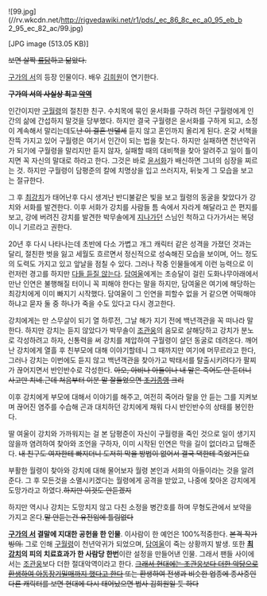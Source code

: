 ![99.jpg](//rv.wkcdn.net/http://rigvedawiki.net/r1/pds/_ec_86_8c_ec_a0_95_eb_b
2_95_ec_82_ac/99.jpg)

[JPG image (513.05 KB)]

<del>보면 살짝 [류담](%EB%A5%98%EB%8B%B4.md)하고 닮았다.</del>

[구가의 서](%EA%B5%AC%EA%B0%80%EC%9D%98%20%EC%84%9C.md)의 등장 인물이다. 배우
[김희원](%EA%B9%80%ED%9D%AC%EC%9B%90#s-2.md)이 연기한다.

<del>**구가의 서의 사실상 최고 [악역](%EC%95%85%EC%97%AD.md)**</del>

인간이지만 [구월령](%EA%B5%AC%EC%9B%94%EB%A0%B9.md)의 절친한 친구. 수치목에 묶인 윤서화를 구하려 하던
구월령에게 인간의 삶에 간섭하지 말것을 당부했다. 하지만 결국 구월령은 윤서화를 구하게 되고, 소정이 계속해서 말리는데도<del>난 이 결혼
반댈세</del> 듣지 않고 혼인까지 올리게 된다. 온갖 서책을 잔뜩 가지고 있어 구월령은 여기서 인간이 되는 법을 찾는다. 하지만 실패하면
천년악귀가 되기에 구월령을 말리지만 듣지 않자, 실패할 때의 대비책을 찾아 알려주고 일이 틀이지면 꼭 자신의 말대로 하라고 한다. 그것은
바로 [윤서화](%EC%9C%A4%EC%84%9C%ED%99%94.md)가 배신하면 그녀의 심장을 찌르는 것. 하지만 구월령이 담평준의
칼에 치명상을 입고 쓰러지자, 뒤늦게 그 모습을 보고는 절규한다.

그 후 [최강치](%EC%B5%9C%EA%B0%95%EC%B9%98.md)가 태어난후 다시 생겨난 반디불같은 빛을 보고 월령의 동굴을
찾았다가 강치와 서화를 발견한다. 이후 서화가 강치를 사람들 틈 속에서 자라게 해달라고 쓴 편지를 보고, 강에 버려진 강치를 발견한
박무솔에게 [지나가던](%EC%A7%80%EB%82%98%EA%B0%80%EB%8D%98.md) 스님인 척하고 다가가서는 복덩이니
기르라고 권한다.

20년 후 다시 나타나는데 초반에 다소 가볍고 개그 캐릭터 같은 성격을 가졌던 것과는 달리, 절친한 벗을 잃고 세월도 흐르면서 정신적으로
성숙해진 모습을 보이며, 어느 정도의 도력도 가지고 있고 앞날을 점칠 수 있다. 그러나 작중 인물들에게 이런 능력으로 이런저런 경고를 하지만
[다들 듣질 않는다](%EC%B9%B4%EC%82%B0%EB%93%9C%EB%9D%BC.md).
[담여울](%EB%8B%B4%EC%97%AC%EC%9A%B8.md)에게는 초승달이 걸린 도화나무아래에서 만난 인연은 불행해질 터이니 꼭
피해야 한다는 말을 하지만, 담여울은 여기에 해당하는 최강치에게 이미 빠지기 시작했다. 담여울이 그 인연을 피할수 없을 거 같으면 어떡해야
하냐고 묻자 둘 중 하나가 죽을 수도 있다고 다시 경고한다.

강치에게는 만 스무살이 되기 열 하루전, 그날 해가 지기 전에 백년객관을 꼭 떠나라 말한다. 하지만 강치는 듣지 않았다가 박무솔이
[조관웅](%EC%A1%B0%EA%B4%80%EC%9B%85.md)의 음모로 살해당하고 강치가 분노로 각성하려고 하자, 신통력을 써
강치를 제압하여 구월령이 살던 동굴로 데려온다. 깨어난 강치에게 열흘 후 친부모에 대해 이야기할테니 그 때까지만 여기에 머무르라고 한다,
그러나 강치는 이번에도 듣지 않고 백년객관을 찾아가고 박태서를 탈출시키려다가 팔찌가 끊어지면서 반인반수로 각성한다. <del>아오, 아비나
아들이나 내 말은 죽어도 안 듣더니 사고만 치네.</del><del>근데 처음부터 이분 말 잘들었으면
[조기종영](%EC%A1%B0%EA%B8%B0%EC%A2%85%EC%98%81.md) 크리</del>

이후 강치에게 부모에 대해서 이야기를 해주고, 여전히 죽어라 말을 안 듣는 그를 지켜보며 끊어진 염주를 수습해 곤과 대치하던 강치에게 채워
다시 반인반수의 상태를 봉인한다.

딸 여울이 강치와 가까워지는 걸 본 담평준이 자신이 구월령을 죽인 것으로 일이 생기지 않을까 염려하여 찾아와 조언을 구하자, 이미 시작된
인연은 막을 길이 없더라고 답해준다. <del>내 친구도 여자한테 빠지더니 도저히 막을 방법이 없어서 결국 댁한테 죽었거든요</del>

부활한 월령이 찾아와 강치에 대해 물어보자 월령 본인과 서화의 아들이라는 것을 알려준다. 그 후 모든것을 소멸시키겠다는 월령에게 공격을
받았고, 나중에 찾아온 강치에게 도망가라고 하였다.<del>하지만 이것도 안듣겠지</del>

하지만 역시나 강치는 도망치지 않고 다친 소정을 병간호를 하며 무형도관에서 보약을 가지고 온다.<del>말 안듣는건 유전임에
틀림없다</del>

**[구가의 서](%EA%B5%AC%EA%B0%80%EC%9D%98%20%EC%84%9C.md) 결말에 지대한 공헌을 한 인물**. 이사람이 한 예언은 100%적중한다. <del>본격 작가빙의.</del> 그로 인해 [구월령](%EA%B5%AC%EC%9B%94%EB%A0%B9.md)이 천년악귀가 되었으며, [담여울](%EB%8B%B4%EC%97%AC%EC%9A%B8.md)이 죽는 상황까지 발생. 또한 **[최강치](%EC%B5%9C%EA%B0%95%EC%B9%98.md)의 피의 치료효과가 한 사람당 한번**이란 설정을 만들어낸 인물. 그래서 팬들 사이에서는 [조관웅](%EC%A1%B0%EA%B4%80%EC%9B%85.md)보다 더한 절대악역이라고 한다. <del>[그래서 현대에는 조관웅보다 더한 악당으로 환생하여 아동장기밀매까지 했다고 한다](%EC%95%84%EC%A0%80%EC%94%A8%28%EC%98%81%ED%99%94%29.md) 또는 환생하여 전생과 비슷한 업종에 종사중인 다른 캐릭터를 보면 현대에 다시 태어났으면 법사 김희원일 듯 하다</del>

